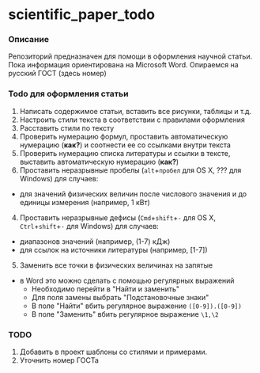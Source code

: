 scientific_paper_todo
=====================

### Описание

Репозиторий предназначен для помощи в оформления научной статьи. Пока информация ориентирована на Microsoft Word. Опираемся на русский ГОСТ (здесь номер)

### Todo для оформления статьи

1. Написать содержимое статьи, вставить все рисунки, таблицы и т.д.
1. Настроить стили текста в соответствии с правилами оформления
2. Расставить стили по тексту
2. Проверить нумерацию формул, проставить автоматическую нумерацию (**как?**) и соотнести ее со ссылками внутри текста
3. Проверить нумерацию списка литературы и ссылки в тексте, выставить автоматическую нумерацию (**как?**)
3. Проставить неразрывные пробелы (`alt`+`пробел` для OS X, ??? для Windows) для случаев:
  - для значений физических величин после числового значения и до единицы измерения (например, 1 кВт)
4. Проставить неразрывные дефисы (`Сmd`+`shift`+`-` для OS X, `Сtrl`+`shift`+`-` для Windows) для случаев:
  - диапазонов значений (например, (1-7) кДж)
  - для ссылок на источники литературы (например, [1-7])
5. Заменить все точки в физических величинах на запятые
  - в Word это можно сделать с помощью регулярных выражений
    - Необходимо перейти в "Найти и заменить"
    - Для поля замены выбрать "Подстановочные знаки"
    - В поле "Найти" вбить регулярное выражение `([0-9]).([0-9])`
    - В поле "Заменить" вбить регулярное выражение `\1,\2`


### TODO
1. Добавить в проект шаблоны со стилями и примерами.
2. Уточнить номер ГОСТа

